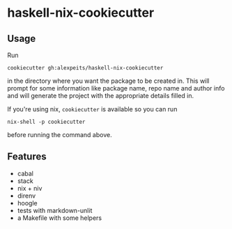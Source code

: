 # haskell-nix-cookiecutter

## Usage

Run

```
cookiecutter gh:alexpeits/haskell-nix-cookiecutter
```

in the directory where you want the package to be created in. This will prompt
for some information like package name, repo name and author info and will
generate the project with the appropriate details filled in.

If you're using nix, `cookiecutter` is available so you can run

```
nix-shell -p cookiecutter
```

before running the command above.

## Features

- cabal
- stack
- nix + niv
- direnv
- hoogle
- tests with markdown-unlit
- a Makefile with some helpers

